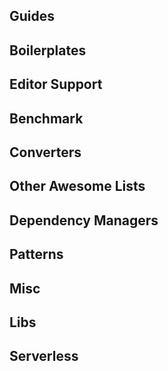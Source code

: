 ## Guides


## Boilerplates


## Editor Support


## Benchmark


## Converters


## Other Awesome Lists


## Dependency Managers


## Patterns


## Misc


## Libs


## Serverless

